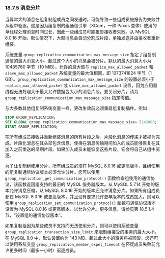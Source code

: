 ### 18.7.5 消息分片

当异常大的消息在组复制组成员之间发送时，可能导致一些组成员被报告为失败并从组中驱逐。这是因为组复制的组通信引擎（XCom，一种 Paxos 变体）使用的单线程处理消息时间过长，因此一些组成员可能报告接收者失败。从 MySQL 8.0.16 开始，默认情况下，大型消息会自动分割成片段，单独发送并由接收者重新组装。

系统变量 `group_replication_communication_max_message_size` 指定了组复制通信的最大消息大小，超过这个大小的消息会被分片。默认的最大消息大小为 10485760 字节（10 MiB）。允许的最大值与 `replica_max_allowed_packet` 和 `slave_max_allowed_packet` 系统变量的最大值相同，即 1073741824 字节（1 GB）。`group_replication_communication_max_message_size` 的设置必须小于 `replica_max_allowed_packet` 或 `slave_max_allowed_packet` 设置，因为应用器线程无法处理大于最大允许数据包大小的消息片段。要关闭分片，请为 `group_replication_communication_max_message_size` 指定零值。

与大多数其他组复制系统变量一样，更改生效前必须重启组复制插件。例如：

```sql
STOP GROUP_REPLICATION;
SET GLOBAL group_replication_communication_max_message_size= 5242880;
START GROUP_REPLICATION;
```

在所有组成员接收并重新组装消息的所有片段之后，片段化消息的传递才被视为完成。片段化消息在其头部包含信息，使得在消息传输期间加入的成员能够恢复在其加入之前发送的早期片段。如果加入成员未能恢复这些片段，它会将自己从组中驱逐。

为了让复制组使用分片，所有组成员必须在 MySQL 8.0.16 或更高版本，且组使用的组复制通信协议版本必须允许分片。您可以使用 `group_replication_get_communication_protocol()` 函数检查组使用的通信协议，该函数返回组支持的最旧的 MySQL 服务器版本。从 MySQL 5.7.14 开始的版本允许消息压缩，从 MySQL 8.0.16 开始的版本还允许消息分片。如果所有组成员都在 MySQL 8.0.16 或更高版本，并且没有要求允许更早版本的成员加入，则可以使用 `group_replication_set_communication_protocol()` 函数将通信协议版本设置为 MySQL 8.0.16 或更高版本，以允许分片。更多信息，请参见第 18.5.1.4 节，“设置组的通信协议版本”。

如果复制组因为某些成员不支持而无法使用分片，则可以使用系统变量 `group_replication_transaction_size_limit` 来限制组接受的事务的最大大小。在 MySQL 8.0 中，默认设置约为 143 MB。超过此大小的事务将被回滚。您还可以使用系统变量 `group_replication_member_expel_timeout` 在怀疑成员失败前允许更多时间（最多一小时）驱逐成员。